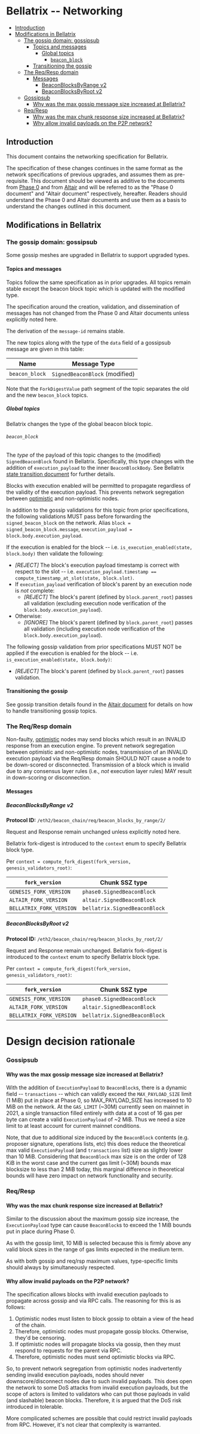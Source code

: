 # Bellatrix -- Networking

<!-- mdformat-toc start --slug=github --no-anchors --maxlevel=6 --minlevel=2 -->

- [Introduction](#introduction)
- [Modifications in Bellatrix](#modifications-in-bellatrix)
  - [The gossip domain: gossipsub](#the-gossip-domain-gossipsub)
    - [Topics and messages](#topics-and-messages)
      - [Global topics](#global-topics)
        - [`beacon_block`](#beacon_block)
    - [Transitioning the gossip](#transitioning-the-gossip)
  - [The Req/Resp domain](#the-reqresp-domain)
    - [Messages](#messages)
      - [BeaconBlocksByRange v2](#beaconblocksbyrange-v2)
      - [BeaconBlocksByRoot v2](#beaconblocksbyroot-v2)
  - [Gossipsub](#gossipsub)
    - [Why was the max gossip message size increased at Bellatrix?](#why-was-the-max-gossip-message-size-increased-at-bellatrix)
  - [Req/Resp](#reqresp)
    - [Why was the max chunk response size increased at Bellatrix?](#why-was-the-max-chunk-response-size-increased-at-bellatrix)
    - [Why allow invalid payloads on the P2P network?](#why-allow-invalid-payloads-on-the-p2p-network)

<!-- mdformat-toc end -->

## Introduction

This document contains the networking specification for Bellatrix.

The specification of these changes continues in the same format as the network
specifications of previous upgrades, and assumes them as pre-requisite. This
document should be viewed as additive to the documents from
[Phase 0](../phase0/p2p-interface.md) and from
[Altair](../altair/p2p-interface.md) and will be referred to as the "Phase 0
document" and "Altair document" respectively, hereafter. Readers should
understand the Phase 0 and Altair documents and use them as a basis to
understand the changes outlined in this document.

## Modifications in Bellatrix

### The gossip domain: gossipsub

Some gossip meshes are upgraded in Bellatrix to support upgraded types.

#### Topics and messages

Topics follow the same specification as in prior upgrades. All topics remain
stable except the beacon block topic which is updated with the modified type.

The specification around the creation, validation, and dissemination of messages
has not changed from the Phase 0 and Altair documents unless explicitly noted
here.

The derivation of the `message-id` remains stable.

The new topics along with the type of the `data` field of a gossipsub message
are given in this table:

| Name           | Message Type                   |
| -------------- | ------------------------------ |
| `beacon_block` | `SignedBeaconBlock` (modified) |

Note that the `ForkDigestValue` path segment of the topic separates the old and
the new `beacon_block` topics.

##### Global topics

Bellatrix changes the type of the global beacon block topic.

###### `beacon_block`

The *type* of the payload of this topic changes to the (modified)
`SignedBeaconBlock` found in Bellatrix. Specifically, this type changes with the
addition of `execution_payload` to the inner `BeaconBlockBody`. See Bellatrix
[state transition document](./beacon-chain.md#beaconblockbody) for further
details.

Blocks with execution enabled will be permitted to propagate regardless of the
validity of the execution payload. This prevents network segregation between
[optimistic](/sync/optimistic.md) and non-optimistic nodes.

In addition to the gossip validations for this topic from prior specifications,
the following validations MUST pass before forwarding the `signed_beacon_block`
on the network. Alias `block = signed_beacon_block.message`,
`execution_payload = block.body.execution_payload`.

If the execution is enabled for the block -- i.e.
`is_execution_enabled(state, block.body)` then validate the following:

- _[REJECT]_ The block's execution payload timestamp is correct with respect to
  the slot -- i.e.
  `execution_payload.timestamp == compute_timestamp_at_slot(state, block.slot)`.
- If `execution_payload` verification of block's parent by an execution node is
  *not* complete:
  - _[REJECT]_ The block's parent (defined by `block.parent_root`) passes all
    validation (excluding execution node verification of the
    `block.body.execution_payload`).
- Otherwise:
  - _[IGNORE]_ The block's parent (defined by `block.parent_root`) passes all
    validation (including execution node verification of the
    `block.body.execution_payload`).

The following gossip validation from prior specifications MUST NOT be applied if
the execution is enabled for the block -- i.e.
`is_execution_enabled(state, block.body)`:

- _[REJECT]_ The block's parent (defined by `block.parent_root`) passes
  validation.

#### Transitioning the gossip

See gossip transition details found in the
[Altair document](../altair/p2p-interface.md#transitioning-the-gossip) for
details on how to handle transitioning gossip topics.

### The Req/Resp domain

Non-faulty, [optimistic](/sync/optimistic.md) nodes may send blocks which result
in an INVALID response from an execution engine. To prevent network segregation
between optimistic and non-optimistic nodes, transmission of an INVALID
execution payload via the Req/Resp domain SHOULD NOT cause a node to be
down-scored or disconnected. Transmission of a block which is invalid due to any
consensus layer rules (i.e., *not* execution layer rules) MAY result in
down-scoring or disconnection.

#### Messages

##### BeaconBlocksByRange v2

**Protocol ID:** `/eth2/beacon_chain/req/beacon_blocks_by_range/2/`

Request and Response remain unchanged unless explicitly noted here.

Bellatrix fork-digest is introduced to the `context` enum to specify Bellatrix
block type.

Per `context = compute_fork_digest(fork_version, genesis_validators_root)`:

<!-- eth2spec: skip -->

| `fork_version`           | Chunk SSZ type                |
| ------------------------ | ----------------------------- |
| `GENESIS_FORK_VERSION`   | `phase0.SignedBeaconBlock`    |
| `ALTAIR_FORK_VERSION`    | `altair.SignedBeaconBlock`    |
| `BELLATRIX_FORK_VERSION` | `bellatrix.SignedBeaconBlock` |

##### BeaconBlocksByRoot v2

**Protocol ID:** `/eth2/beacon_chain/req/beacon_blocks_by_root/2/`

Request and Response remain unchanged. Bellatrix fork-digest is introduced to
the `context` enum to specify Bellatrix block type.

Per `context = compute_fork_digest(fork_version, genesis_validators_root)`:

<!-- eth2spec: skip -->

| `fork_version`           | Chunk SSZ type                |
| ------------------------ | ----------------------------- |
| `GENESIS_FORK_VERSION`   | `phase0.SignedBeaconBlock`    |
| `ALTAIR_FORK_VERSION`    | `altair.SignedBeaconBlock`    |
| `BELLATRIX_FORK_VERSION` | `bellatrix.SignedBeaconBlock` |

# Design decision rationale

### Gossipsub

#### Why was the max gossip message size increased at Bellatrix?

With the addition of `ExecutionPayload` to `BeaconBlock`s, there is a dynamic
field -- `transactions` -- which can validly exceed the `MAX_PAYLOAD_SIZE` limit
(1 MiB) put in place at Phase 0, so MAX_PAYLOAD_SIZE has increased to 10 MiB on
the network. At the `GAS_LIMIT` (~30M) currently seen on mainnet in 2021, a
single transaction filled entirely with data at a cost of 16 gas per byte can
create a valid `ExecutionPayload` of ~2 MiB. Thus we need a size limit to at
least account for current mainnet conditions.

Note, that due to additional size induced by the `BeaconBlock` contents (e.g.
proposer signature, operations lists, etc) this does reduce the theoretical max
valid `ExecutionPayload` (and `transactions` list) size as slightly lower than
10 MiB. Considering that `BeaconBlock` max size is on the order of 128 KiB in
the worst case and the current gas limit (~30M) bounds max blocksize to less
than 2 MiB today, this marginal difference in theoretical bounds will have zero
impact on network functionality and security.

### Req/Resp

#### Why was the max chunk response size increased at Bellatrix?

Similar to the discussion about the maximum gossip size increase, the
`ExecutionPayload` type can cause `BeaconBlock`s to exceed the 1 MiB bounds put
in place during Phase 0.

As with the gossip limit, 10 MiB is selected because this is firmly above any
valid block sizes in the range of gas limits expected in the medium term.

As with both gossip and req/rsp maximum values, type-specific limits should
always by simultaneously respected.

#### Why allow invalid payloads on the P2P network?

The specification allows blocks with invalid execution payloads to propagate
across gossip and via RPC calls. The reasoning for this is as follows:

1. Optimistic nodes must listen to block gossip to obtain a view of the head of
   the chain.
2. Therefore, optimistic nodes must propagate gossip blocks. Otherwise, they'd
   be censoring.
3. If optimistic nodes will propagate blocks via gossip, then they must respond
   to requests for the parent via RPC.
4. Therefore, optimistic nodes must send optimistic blocks via RPC.

So, to prevent network segregation from optimistic nodes inadvertently sending
invalid execution payloads, nodes should never downscore/disconnect nodes due to
such invalid payloads. This does open the network to some DoS attacks from
invalid execution payloads, but the scope of actors is limited to validators who
can put those payloads in valid (and slashable) beacon blocks. Therefore, it is
argued that the DoS risk introduced in tolerable.

More complicated schemes are possible that could restrict invalid payloads from
RPC. However, it's not clear that complexity is warranted.
